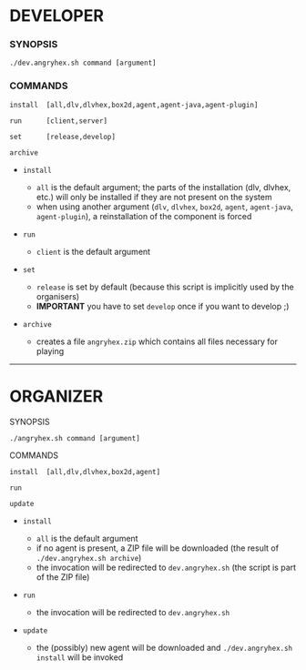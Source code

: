 # DEVELOPER


### SYNOPSIS

    ./dev.angryhex.sh command [argument]

### COMMANDS

    install  [all,dlv,dlvhex,box2d,agent,agent-java,agent-plugin]

    run      [client,server]

    set      [release,develop]

    archive


* `install`
  - `all` is the default argument; the parts of the installation (dlv, dlvhex, etc.) will only be installed if they are not present on the system
  - when using another argument (`dlv`, `dlvhex`, `box2d`, `agent`, `agent-java`, `agent-plugin`), a reinstallation of the component is forced

* `run`
  - `client` is the default argument

* `set`
  - `release` is set by default (because this script is implicitly used by the organisers)
  - **IMPORTANT**  you have to set `develop` once if you want to develop ;)

* `archive`
  - creates a file `angryhex.zip` which contains all files necessary for playing


---

# ORGANIZER


SYNOPSIS

    ./angryhex.sh command [argument]

COMMANDS

    install  [all,dlv,dlvhex,box2d,agent]

    run

    update


* `install`
  - `all` is the default argument
  - if no agent is present, a ZIP file will be downloaded (the result of `./dev.angryhex.sh archive`)
  - the invocation will be redirected to `dev.angryhex.sh` (the script is part of the ZIP file)

* `run`
  - the invocation will be redirected to `dev.angryhex.sh`

* `update`
  - the (possibly) new agent will be downloaded and `./dev.angryhex.sh install` will be invoked
